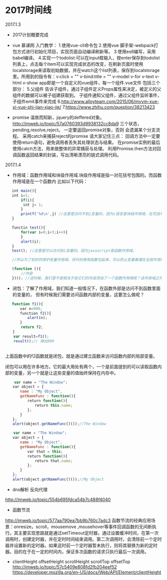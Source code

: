 # 2017时间线
2017.1.3
 - 2017计划概要完成

 - vue 慕课网 入门教学：
 	1.使用vue-cli命令包
 	2.使用vue 脚手架-webpack打包方式进行初始化项目，实现页面自动编译刷新等。
 	3.使用es6编写，采用babel编译。 
 	4.实现一个todolist:可以在input框输入，按enter保存到todolist列表上，点击每个item可以实现完成状态的改变，在刷新页面时使用 localstorage来读取初始数据，并在watch这个list列表，保存到localstorage里。所用到的指令有：v:click = "" v-bind:title = "" v-model v-for  v-text v-html v-show <app> </app>  app即是一个自定义的vue组件，每一个组件.vue文件 包括三个部分：<template></template> <script></script> <style></style>
 	5.父组件 告诉子组件，通过子组件定义Props属性来决定，被定义的父组件的数据可以被子组建获取到。
 	  子组件通知父组件，通过父组件监听事件，子组件emit事件来完成
    6.http://www.alloyteam.com/2015/06/mvvm-xue-xi-vue-shi-jian-xiao-jie/
    7.https://www.zhihu.com/question/38213423
 - promise 温故而知新，jquery的deffered对象。 http://imweb.io/topic/57a0760393d9938132cc8da9
    三个状态，pending,resolve,reject。
    一定要返回promise对象，否则 会遗漏某个分支流程。 
    采用catch来捕获reject的promise 
    请大家记住三点：
		回调方法中一定要使用return语句，避免调用者丢失其处理状态与结果。
		在promise实例的最后使用catch方法，用来做整体的异常捕获与处理。
		利用Promise.then方法对回调函数返回结果的封装，写出清晰漂亮的链式调用代码。

2017.1.4
 - 作用域：函数作用域和块级作用域.块级作用域是指一对花括号包围的。而函数作用域是在一个函数内
 比如以下代码： 

 ```javascript
 	int main(){
 	int i=1;
 		if(i){
 		 int j= 1;
 		}
 		printf('%d\n',j) //这里是访问不到j变量的，因为c语言是块级作用域，在花括号外是访问不到花括号里面的变量的。
 	}

 	functin test(){ 
		for(var i=0;i<3;i++){ 
		} 
		alert(i); 
	} 
	test(); //这里是可以访问到i变量的。因为javascript是函数作用域。

	//所以为了较好的保护变量作用域，将代码使用函数包起来，可以防止变量暴漏在全局作用域

	(function (){ 
		//内容 
	})(); //这时候，我们是不是相当于给它们的外层添加了一个函数作用域呢？该作用域之外的程序是无法访问它们的。

```

- 闭包：了解了作用域，我们知道一般情况下，在函数外部是访问不到函数里面的变量的，
但有时候我们需要访问函数内部的变量，这要怎么做呢？

 ```javascript
    function f1(){
　　　　var n=999;
　　　　function f2(){
　　　　　　alert(n);
　　　　} 
        return f2;
　　}
　  var result=f1();
　  result();// 弹出999
   
 ```

上面函数中的f2函数就是闭包，就是通过建立函数来访问函数内部的局部变量。

闭包可以用在许多地方。它的最大用处有两个，一个是前面提到的可以读取函数内部的变量，另一个就是让这些变量的值始终保持在内存中。

```javascript
	var name = "The Window";
　　var object = {
　　　　name : "My Object",
　　　　getNameFunc : function(){
　　　　　　return function(){
　　　　　　　　return this.name;
　　　　　　};
　　　　}
　　};
　　alert(object.getNameFunc()());//The Window

　  var name = "The Window";
　　var object = {
　　　　name : "My Object",
　　　　getNameFunc : function(){
　　　　　　var that = this;
　　　　　　return function(){
　　　　　　　　return that.name;
　　　　　　};
　　　　}
　　};
　　alert(object.getNameFunc()());//My Object

```

 - dns解析 反向代理

  http://imweb.io/topic/554b695fdca54b7c488f4040

 - 函数节流
 
 http://imweb.io/topic/577aa790ea7bb9b760c7adc3
 函数节流的经典应用场景：onresize，scroll，mousemove ,mousehover等事件回调函数的无间断执行。其主要实现思路就是通过setTimeout定时器，通过设置缓冲时间，在第一次调用时，创建定时器，并在定时时间结束调用。第二次调用时，会清除前一个定时器并设置新的定时器。如果这时前一个定时器暂未执行，则将其替换为新的定时器。目的在于在一定的时间内，保证多次函数的请求只执行最后一次调用。

 - clientHeight offsetHeight  scrollHeight scrollTop offsetTop http://imweb.io/topic/57c5409e808fd2fb204eef52 https://developer.mozilla.org/en-US/docs/Web/API/Element/clientHeight

